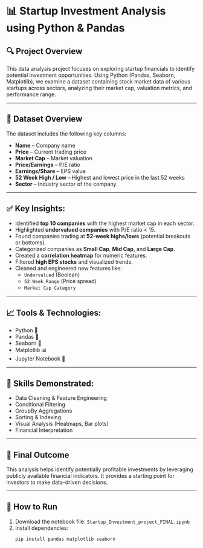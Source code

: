 # 📊 Startup Investment Analysis using Python & Pandas

## 🔍 Project Overview
This data analysis project focuses on exploring startup financials to identify potential investment opportunities. Using Python (Pandas, Seaborn, Matplotlib), we examine a dataset containing stock market data of various startups across sectors, analyzing their market cap, valuation metrics, and performance range.

---

## 📁 Dataset Overview
The dataset includes the following key columns:
- **Name** – Company name
- **Price** – Current trading price
- **Market Cap** – Market valuation
- **Price/Earnings** – P/E ratio
- **Earnings/Share** – EPS value
- **52 Week High / Low** – Highest and lowest price in the last 52 weeks
- **Sector** – Industry sector of the company

---

## ✅ Key Insights:
- Identified **top 10 companies** with the highest market cap in each sector.
- Highlighted **undervalued companies** with P/E ratio < 15.
- Found companies trading at **52-week highs/lows** (potential breakouts or bottoms).
- Categorized companies as **Small Cap**, **Mid Cap**, and **Large Cap**.
- Created a **correlation heatmap** for numeric features.
- Filtered **high EPS stocks** and visualized trends.
- Cleaned and engineered new features like:
  - `Undervalued` (Boolean)
  - `52 Week Range` (Price spread)
  - `Market Cap Category`

---

## 📈 Tools & Technologies:
- Python 🐍
- Pandas 🐼
- Seaborn 🎨
- Matplotlib 📊
- Jupyter Notebook 📓

---

## 🧠 Skills Demonstrated:
- Data Cleaning & Feature Engineering
- Conditional Filtering
- GroupBy Aggregations
- Sorting & Indexing
- Visual Analysis (Heatmaps, Bar plots)
- Financial Interpretation

---

## 🚀 Final Outcome
This analysis helps identify potentially profitable investments by leveraging publicly available financial indicators. It provides a starting point for investors to make data-driven decisions.

---

## 📌 How to Run
1. Download the notebook file: `Startup_Investment_project_FINAL.ipynb`
2. Install dependencies:
   ```bash
   pip install pandas matplotlib seaborn
